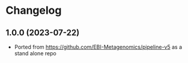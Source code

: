 
Changelog
=========

1.0.0 (2023-07-22)
------------------

* Ported from https://github.com/EBI-Metagenomics/pipeline-v5 as a stand alone repo
